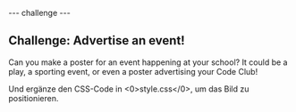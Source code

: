 \--- challenge \---

## Challenge: Advertise an event!

Can you make a poster for an event happening at your school? It could be a play, a sporting event, or even a poster advertising your Code Club!

Und ergänze den CSS-Code in <0>style.css</0>, um das Bild zu positionieren.